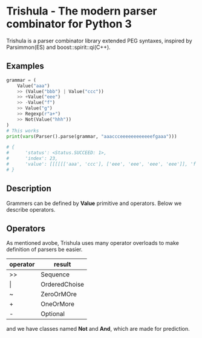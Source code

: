 # Trishula - The modern parser combinator for Python 3

Trishula is a parser combinator library extended PEG syntaxes, inspired by Parsimmon(ES) and boost::spirit::qi(C++).

## Examples

```python
grammar = (
    Value("aaa")
    >> (Value("bbb") | Value("ccc"))
    >> +Value("eee")
    >> -Value("f")
    >> Value("g")
    >> Regexp(r"a+")
    >> Not(Value("hhh"))
)
# This works
print(vars(Parser().parse(grammar, "aaaccceeeeeeeeeeeefgaaa")))

# {
#      'status': <Status.SUCCEED: 1>,
#      'index': 23,
#      'value': [[[[[['aaa', 'ccc'], ['eee', 'eee', 'eee', 'eee']], 'f'], 'g'], 'aaa'], None]
# }
```

## Description

Grammers can be defined by **Value** primitive and operators. Below we describe operators.

## Operators

As mentioned avobe, Trishula uses many operator overloads to make definition of parsers be easier.

| operator | result |
----|---- 
| >> | Sequence |
| \| | OrderedChoise |
| ~ | ZeroOrMOre |
| + | OneOrMore |
| - | Optional |

and we have classes named **Not** and **And**, which are made for prediction.
